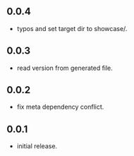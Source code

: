 ## 0.0.4
  - typos and set target dir to showcase/.
  
## 0.0.3
  - read version from generated file.

## 0.0.2
  - fix meta dependency conflict.

## 0.0.1
  - initial release.
